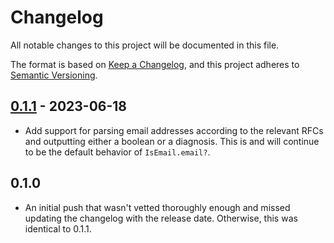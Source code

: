 # Changelog

All notable changes to this project will be documented in this file.

The format is based on [Keep a Changelog](https://keepachangelog.com/en/1.0.0/), and this project adheres to [Semantic Versioning](https://semver.org/spec/v2.0.0.html).

## [0.1.1](https://github.com/michaelherold/is_email/tree/0.1.1) - 2023-06-18

- Add support for parsing email addresses according to the relevant RFCs and outputting either a boolean or a diagnosis. This is and will continue to be the default behavior of `IsEmail.email?`.

## 0.1.0

- An initial push that wasn't vetted thoroughly enough and missed updating the changelog with the release date. Otherwise, this was identical to 0.1.1.
